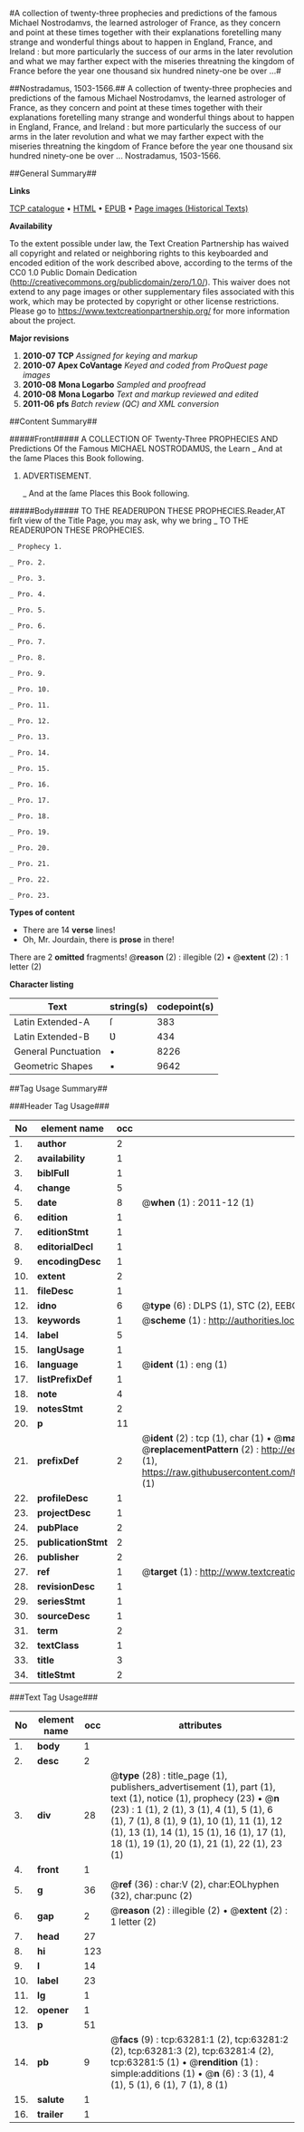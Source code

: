 #A collection of twenty-three prophecies and predictions of the famous Michael Nostrodamvs, the learned astrologer of France, as they concern and point at these times together with their explanations foretelling many strange and wonderful things about to happen in England, France, and Ireland : but more particularly the success of our arms in the later revolution and what we may farther expect with the miseries threatning the kingdom of France before the year one thousand six hundred ninety-one be over ...#

##Nostradamus, 1503-1566.##
A collection of twenty-three prophecies and predictions of the famous Michael Nostrodamvs, the learned astrologer of France, as they concern and point at these times together with their explanations foretelling many strange and wonderful things about to happen in England, France, and Ireland : but more particularly the success of our arms in the later revolution and what we may farther expect with the miseries threatning the kingdom of France before the year one thousand six hundred ninety-one be over ...
Nostradamus, 1503-1566.

##General Summary##

**Links**

[TCP catalogue](http://www.ota.ox.ac.uk/tcp/)  • 
[HTML](http://tei.it.ox.ac.uk/tcp/Texts-HTML/free/A52/A52513.html)  • 
[EPUB](http://tei.it.ox.ac.uk/tcp/Texts-EPUB/free/A52/A52513.epub) • 
[Page images (Historical Texts)](https://historicaltexts.jisc.ac.uk/eebo-12562850e)

**Availability**

To the extent possible under law, the Text Creation Partnership has waived all copyright and related or neighboring rights to this keyboarded and encoded edition of the work described above, according to the terms of the CC0 1.0 Public Domain Dedication (http://creativecommons.org/publicdomain/zero/1.0/). This waiver does not extend to any page images or other supplementary files associated with this work, which may be protected by copyright or other license restrictions. Please go to https://www.textcreationpartnership.org/ for more information about the project.

**Major revisions**

1. __2010-07__ __TCP__ *Assigned for keying and markup*
1. __2010-07__ __Apex CoVantage__ *Keyed and coded from ProQuest page images*
1. __2010-08__ __Mona Logarbo__ *Sampled and proofread*
1. __2010-08__ __Mona Logarbo__ *Text and markup reviewed and edited*
1. __2011-06__ __pfs__ *Batch review (QC) and XML conversion*

##Content Summary##

#####Front#####
A COLLECTION OF Twenty-Three PROPHECIES AND Predictions Of the Famous MICHAEL NOSTRODAMƲS, the Learn
    _ And at the ſame Places this Book following.

1. ADVERTISEMENT.

    _ And at the ſame Places this Book following.

#####Body#####
TO THE READERƲPON THESE PROPHECIES.Reader,AT firſt view of the Title Page, you may ask, why we bring
    _ TO THE READERƲPON THESE PROPHECIES.

    _ Prophecy 1.

    _ Pro. 2.

    _ Pro. 3.

    _ Pro. 4.

    _ Pro. 5.

    _ Pro. 6.

    _ Pro. 7.

    _ Pro. 8.

    _ Pro. 9.

    _ Pro. 10.

    _ Pro. 11.

    _ Pro. 12.

    _ Pro. 13.

    _ Pro. 14.

    _ Pro. 15.

    _ Pro. 16.

    _ Pro. 17.

    _ Pro. 18.

    _ Pro. 19.

    _ Pro. 20.

    _ Pro. 21.

    _ Pro. 22.

    _ Pro. 23.

**Types of content**

  * There are 14 **verse** lines!
  * Oh, Mr. Jourdain, there is **prose** in there!

There are 2 **omitted** fragments! 
 @__reason__ (2) : illegible (2)  •  @__extent__ (2) : 1 letter (2)

**Character listing**


|Text|string(s)|codepoint(s)|
|---|---|---|
|Latin Extended-A|ſ|383|
|Latin Extended-B|Ʋ|434|
|General Punctuation|•|8226|
|Geometric Shapes|▪|9642|

##Tag Usage Summary##

###Header Tag Usage###

|No|element name|occ|attributes|
|---|---|---|---|
|1.|__author__|2||
|2.|__availability__|1||
|3.|__biblFull__|1||
|4.|__change__|5||
|5.|__date__|8| @__when__ (1) : 2011-12 (1)|
|6.|__edition__|1||
|7.|__editionStmt__|1||
|8.|__editorialDecl__|1||
|9.|__encodingDesc__|1||
|10.|__extent__|2||
|11.|__fileDesc__|1||
|12.|__idno__|6| @__type__ (6) : DLPS (1), STC (2), EEBO-CITATION (1), OCLC (1), VID (1)|
|13.|__keywords__|1| @__scheme__ (1) : http://authorities.loc.gov/ (1)|
|14.|__label__|5||
|15.|__langUsage__|1||
|16.|__language__|1| @__ident__ (1) : eng (1)|
|17.|__listPrefixDef__|1||
|18.|__note__|4||
|19.|__notesStmt__|2||
|20.|__p__|11||
|21.|__prefixDef__|2| @__ident__ (2) : tcp (1), char (1)  •  @__matchPattern__ (2) : ([0-9\-]+):([0-9IVX]+) (1), (.+) (1)  •  @__replacementPattern__ (2) : http://eebo.chadwyck.com/downloadtiff?vid=$1&page=$2 (1), https://raw.githubusercontent.com/textcreationpartnership/Texts/master/tcpchars.xml#$1 (1)|
|22.|__profileDesc__|1||
|23.|__projectDesc__|1||
|24.|__pubPlace__|2||
|25.|__publicationStmt__|2||
|26.|__publisher__|2||
|27.|__ref__|1| @__target__ (1) : http://www.textcreationpartnership.org/docs/. (1)|
|28.|__revisionDesc__|1||
|29.|__seriesStmt__|1||
|30.|__sourceDesc__|1||
|31.|__term__|2||
|32.|__textClass__|1||
|33.|__title__|3||
|34.|__titleStmt__|2||


###Text Tag Usage###

|No|element name|occ|attributes|
|---|---|---|---|
|1.|__body__|1||
|2.|__desc__|2||
|3.|__div__|28| @__type__ (28) : title_page (1), publishers_advertisement (1), part (1), text (1), notice (1), prophecy (23)  •  @__n__ (23) : 1 (1), 2 (1), 3 (1), 4 (1), 5 (1), 6 (1), 7 (1), 8 (1), 9 (1), 10 (1), 11 (1), 12 (1), 13 (1), 14 (1), 15 (1), 16 (1), 17 (1), 18 (1), 19 (1), 20 (1), 21 (1), 22 (1), 23 (1)|
|4.|__front__|1||
|5.|__g__|36| @__ref__ (36) : char:V (2), char:EOLhyphen (32), char:punc (2)|
|6.|__gap__|2| @__reason__ (2) : illegible (2)  •  @__extent__ (2) : 1 letter (2)|
|7.|__head__|27||
|8.|__hi__|123||
|9.|__l__|14||
|10.|__label__|23||
|11.|__lg__|1||
|12.|__opener__|1||
|13.|__p__|51||
|14.|__pb__|9| @__facs__ (9) : tcp:63281:1 (2), tcp:63281:2 (2), tcp:63281:3 (2), tcp:63281:4 (2), tcp:63281:5 (1)  •  @__rendition__ (1) : simple:additions (1)  •  @__n__ (6) : 3 (1), 4 (1), 5 (1), 6 (1), 7 (1), 8 (1)|
|15.|__salute__|1||
|16.|__trailer__|1||
